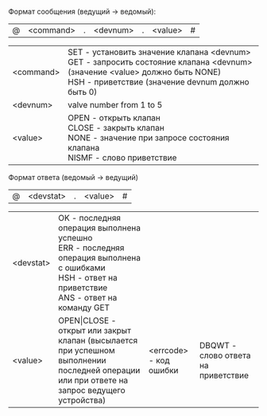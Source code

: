 <p>Формат сообщения (ведущий -> ведомый):</p>
<table>
  <tr>
    <td>@</td>
    <td>&lt;command&gt;</td>
    <td>.</td>
    <td>&lt;devnum&gt;</td>
    <td>.</td>
    <td>&lt;value&gt;</td>
    <td>#</td>
  </tr>
</table>
<table>
  <tr>
    <td>&lt;command&gt;</td>
    <td>SET - установить значение клапана &lt;devnum&gt;<br>GET - запросить состояние клапана &lt;devnum&gt; (значение &lt;value&gt; должно быть NONE)<br>HSH - приветствие (значение devnum должно быть 0)</td>
  </tr>
  <tr>
    <td>&lt;devnum&gt;</td>
    <td>valve number from 1 to 5</td>
  </tr>
  <tr>
    <td>&lt;value&gt;</td>
    <td>OPEN - открыть клапан<br>CLOSE - закрыть клапан<br>NONE - значение при запросе состояния клапана<br>NISMF - слово приветствие</td>
  </tr>
</table>
<p>Формат ответа (ведомый -> ведущий)</p>
<table>
  <tr>
    <td>@</td>
    <td>&lt;devstat&gt;</td>
    <td>.</td>
    <td>&lt;value&gt;</td>
    <td>#</td>
  </tr>
</table>
<table>
  <tr>
      <td>&lt;devstat&gt;</td>
      <td>OK - последняя операция выполнена успешно<br>ERR - последняя операция выполнена с ошибками<br>HSH - ответ на приветствие<br>ANS - ответ на команду GET</td>
  </tr>
  <tr>
    <td>&lt;value&gt;</td>
    <td>OPEN|CLOSE - открыт или закрыт клапан (высылается при успешном выполнении последней операции или при ответе на запрос ведущего устройства)</td>
    <td>&lt;errcode&gt; - код ошибки</td>
    <td>DBQWT - слово ответа на приветствие</td>
  </tr>
</table>
